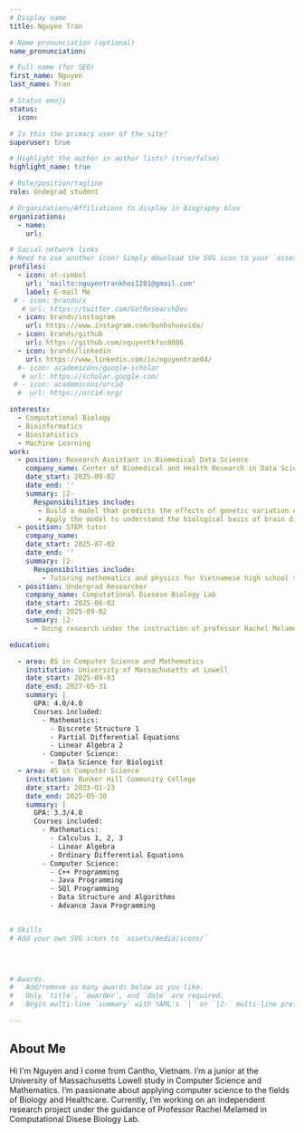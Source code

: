 ```yaml
---
# Display name
title: Nguyen Tran

# Name pronunciation (optional)
name_pronunciation:

# Full name (for SEO)
first_name: Nguyen
last_name: Tran

# Status emoji
status:
  icon: 

# Is this the primary user of the site?
superuser: true

# Highlight the author in author lists? (true/false)
highlight_name: true

# Role/position/tagline
role: Undegrad student

# Organizations/Affiliations to display in Biography blox
organizations:
  - name: 
    url: 

# Social network links
# Need to use another icon? Simply download the SVG icon to your `assets/media/icons/` folder.
profiles:
  - icon: at-symbol
    url: 'mailto:nguyentrankhoi1201@gmail.com'
    label: E-mail Me
 # - icon: brands/x
   # url: https://twitter.com/GetResearchDev
  - icon: brands/instagram
    url: https://www.instagram.com/bunbohuevida/
  - icon: brands/github
    url: https://github.com/nguyentkfsc0086
  - icon: brands/linkedin
    url: https://www.linkedin.com/in/nguyentran04/
  #- icon: academicons/google-scholar
   # url: https://scholar.google.com/
 # - icon: academicons/orcid
  #  url: https://orcid.org/

interests:
  - Computational Biology
  - Bioinformatics
  - Biostatistics
  - Machine Learning
work:
  - position: Research Assistant in Biomedical Data Science
    company_name: Center of Biomedical and Health Research in Data Sciences
    date_start: 2025-09-02
    date_end: ''
    summary: |2-
      Responsibilities include:
       - Build a model that predicts the effects of genetic variation on the functions of various tissues in the human brain under the supervision of professor Rachel Melamed.
       - Apply the model to understand the biological basis of brain diseases.
  - position: STEM tutor
    company_name:
    date_start: 2025-07-02
    date_end: ''
    summary: |2-
      Responsibilities include:
        - Tutoring mathematics and physics for Vietnamese high school students
  - position: Undergrad Researcher 
    company_name: Computational Diesese Biology Lab
    date_start: 2025-06-02
    date_end: 2025-09-02
    summary: |2-
      - Doing research under the instruction of professor Rachel Melamed

education:

  - area: BS in Computer Science and Mathematics
    institution: University of Massachusetts at Lowell
    date_start: 2025-09-03
    date_end: 2027-05-31
    summary: |
      GPA: 4.0/4.0    
      Courses included:
        - Mathematics:
          - Discrete Structure 1
          - Partial Differential Equations
          - Linear Algebra 2
        - Computer Science:
          - Data Science for Biologist
  - area: AS in Computer Science
    institution: Bunker Hill Community College
    date_start: 2023-01-23
    date_end: 2025-05-30
    summary: |
      GPA: 3.3/4.0    
      Courses included:
        - Mathematics:
          - Calculus 1, 2, 3
          - Linear Algebra
          - Ordinary Differential Equations
        - Computer Science:
          - C++ Programming
          - Java Programming
          - SQl Programming
          - Data Structure and Algorithms
          - Advance Java Programming


# Skills
# Add your own SVG icons to `assets/media/icons/`


 

# Awards.
#   Add/remove as many awards below as you like.
#   Only `title`, `awarder`, and `date` are required.
#   Begin multi-line `summary` with YAML's `|` or `|2-` multi-line prefix and indent 2 spaces below.

---
```


## About Me

Hi I'm Nguyen and I come from Cantho, Vietnam. I’m a junior at the University of Massachusetts Lowell study in Computer Science and Mathematics. I’m passionate about applying computer science to the fields of Biology and Healthcare. Currently, I’m working on an independent research project under the guidance of Professor Rachel Melamed in Computational Disese Biology Lab.